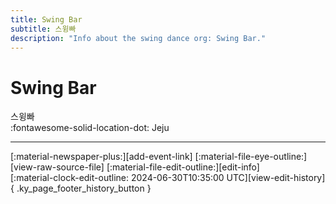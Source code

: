 ```yaml
---
title: Swing Bar
subtitle: 스윙빠
description: "Info about the swing dance org: Swing Bar."
---
```


# Swing Bar

스윙빠  
:fontawesome-solid-location-dot: Jeju  


---

<div class="ky_page_footer" markdown>
<div class="ky_page_footer_trailing" markdown="span">
[:material-newspaper-plus:][add-event-link]
[:material-file-eye-outline:][view-raw-source-file]
[:material-file-edit-outline:][edit-info]
</div>
<div class="ky_page_footer_leading" markdown="span">
[:material-clock-edit-outline: 2024-06-30T10:35:00 UTC][view-edit-history]{ .ky_page_footer_history_button }
</div>
</div>

[add-event-link]: https://github.com/swingdance/events/issues/new?assignees=&labels=add+event&projects=&template=02-add_entity.yml&title=Add%20Event%3A%20ko_KR%20%E2%80%A2%20%3CName%3E&region=ko_KR&province=Jeju&city=Jeju&org_id=swing-bar "Add Event"
[view-raw-source-file]: https://github.com/swingdance/orgs/blob/main/ko_KR/swing-bar.json "View Raw Source File"
[edit-info]: https://github.com/swingdance/orgs/issues/new?assignees=&labels=update+org&projects=&template=03-update_entity.yml&title=Update%20Org%3A%20ko_KR%20%E2%80%A2%20Swing%20Bar&region=ko_KR&id=swing-bar&name=Swing%20Bar "Edit Info"

[view-edit-history]: https://github.com/swingdance/orgs/commits/main/ko_KR/swing-bar.json "View Edit History"

